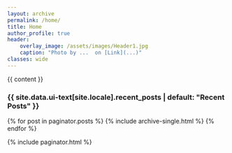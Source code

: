 ```yaml
---
layout: archive
permalink: /home/
title: Home
author_profile: true
header:
    overlay_image: /assets/images/Header1.jpg
    caption: "Photo by ...  on [Link](...)"
classes: wide
---
```


{{ content }}

<h3 class="archive__subtitle">{{ site.data.ui-text[site.locale].recent_posts | default: "Recent Posts" }}</h3>

{% for post in paginator.posts %}
  {% include archive-single.html %}
{% endfor %}

{% include paginator.html %}
